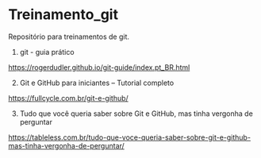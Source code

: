 # Treinamento_git
Repositório para treinamentos de git. 


1. git - guia prático 

https://rogerdudler.github.io/git-guide/index.pt_BR.html 


2. Git e GitHub para iniciantes – Tutorial completo

https://fullcycle.com.br/git-e-github/


3. Tudo que você queria saber sobre Git e GitHub, mas tinha vergonha de perguntar

https://tableless.com.br/tudo-que-voce-queria-saber-sobre-git-e-github-mas-tinha-vergonha-de-perguntar/
